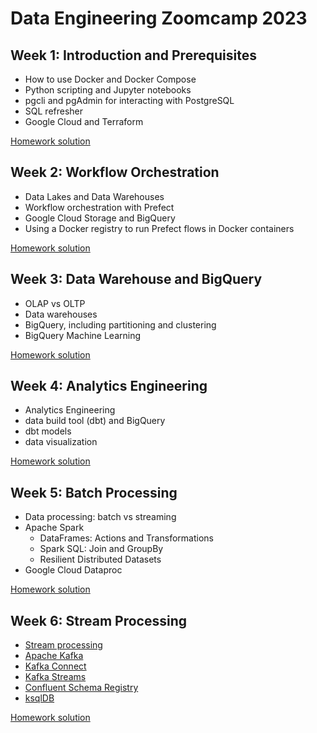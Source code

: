 # Data Engineering Zoomcamp 2023

## Week 1: Introduction and Prerequisites

- How to use Docker and Docker Compose
- Python scripting and Jupyter notebooks
- pgcli and pgAdmin for interacting with PostgreSQL
- SQL refresher
- Google Cloud and Terraform

[Homework solution](week_1_basics_n_setup)

## Week 2: Workflow Orchestration

- Data Lakes and Data Warehouses
- Workflow orchestration with Prefect
- Google Cloud Storage and BigQuery
- Using a Docker registry to run Prefect flows in Docker containers

[Homework solution](week_2_workflow_orchestration)

## Week 3: Data Warehouse and BigQuery

- OLAP vs OLTP
- Data warehouses
- BigQuery, including partitioning and clustering
- BigQuery Machine Learning

[Homework solution](week_3_data_warehouse)

## Week 4: Analytics Engineering

- Analytics Engineering
- data build tool (dbt) and BigQuery
- dbt models
- data visualization

[Homework solution](week_4_analytics_engineering)

## Week 5: Batch Processing

- Data processing: batch vs streaming
- Apache Spark
	- DataFrames: Actions and Transformations
	- Spark SQL: Join and GroupBy
	- Resilient Distributed Datasets
- Google Cloud Dataproc

[Homework solution](week_5_batch_processing)

## Week 6: Stream Processing

- [Stream processing](https://en.wikipedia.org/wiki/Stream_processing)
- [Apache Kafka](https://kafka.apache.org/)
- [Kafka Connect](https://kafka.apache.org/documentation/#connect)
- [Kafka Streams](https://kafka.apache.org/documentation/streams/)
- [Confluent Schema Registry](https://github.com/confluentinc/schema-registry)
- [ksqlDB](https://ksqldb.io/)

[Homework solution](week_6_stream_processing)
